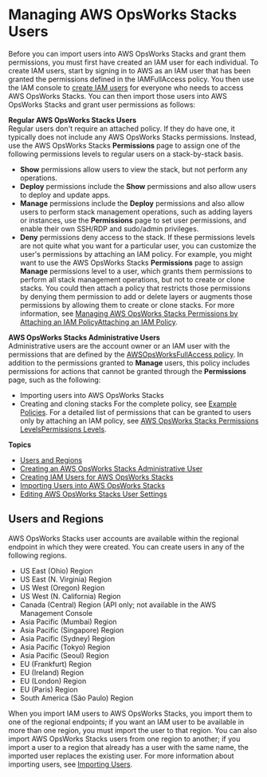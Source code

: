 # Managing AWS OpsWorks Stacks Users<a name="opsworks-security-users-manage"></a>

Before you can import users into AWS OpsWorks Stacks and grant them permissions, you must first have created an IAM user for each individual\. To create IAM users, start by signing in to AWS as an IAM user that has been granted the permissions defined in the IAMFullAccess policy\. You then use the IAM console to [create IAM users](opsworks-security-users-create-user.md) for everyone who needs to access AWS OpsWorks Stacks\. You can then import those users into AWS OpsWorks Stacks and grant user permissions as follows:

**Regular AWS OpsWorks Stacks Users**  
Regular users don't require an attached policy\. If they do have one, it typically does not include any AWS OpsWorks Stacks permissions\. Instead, use the AWS OpsWorks Stacks **Permissions** page to assign one of the following permissions levels to regular users on a stack\-by\-stack basis\.   
+ **Show** permissions allow users to view the stack, but not perform any operations\.
+ **Deploy** permissions include the **Show** permissions and also allow users to deploy and update apps\.
+ **Manage** permissions include the **Deploy** permissions and also allow users to perform stack management operations, such as adding layers or instances, use the **Permissions** page to set user permissions, and enable their own SSH/RDP and sudo/admin privileges\.
+ **Deny** permissions deny access to the stack\.
If these permissions levels are not quite what you want for a particular user, you can customize the user's permissions by attaching an IAM policy\. For example, you might want to use the AWS OpsWorks Stacks **Permissions** page to assign **Manage** permissions level to a user, which grants them permissions to perform all stack management operations, but not to create or clone stacks\. You could then attach a policy that restricts those permissions by denying them permission to add or delete layers or augments those permissions by allowing them to create or clone stacks\. For more information, see [Managing AWS OpsWorks Stacks Permissions by Attaching an IAM PolicyAttaching an IAM Policy](opsworks-security-users-policy.md)\. 

**AWS OpsWorks Stacks Administrative Users**  
Administrative users are the account owner or an IAM user with the permissions that are defined by the [AWSOpsWorksFullAccess policy](opsworks-security-users-examples.md#opsworks-security-users-examples-admin)\. In addition to the permissions granted to **Manage** users, this policy includes permissions for actions that cannot be granted through the **Permissions** page, such as the following:  
+ Importing users into AWS OpsWorks Stacks
+ Creating and cloning stacks
For the complete policy, see [Example Policies](opsworks-security-users-examples.md)\. For a detailed list of permissions that can be granted to users only by attaching an IAM policy, see [AWS OpsWorks Stacks Permissions LevelsPermissions Levels](opsworks-security-users-standard.md)\.

**Topics**
+ [Users and Regions](#UsersandRegions)
+ [Creating an AWS OpsWorks Stacks Administrative User](opsworks-security-users-manage-admin.md)
+ [Creating IAM Users for AWS OpsWorks Stacks](opsworks-security-users-create-user.md)
+ [Importing Users into AWS OpsWorks Stacks](opsworks-security-users-manage-import.md)
+ [Editing AWS OpsWorks Stacks User Settings](opsworks-security-users-manage-edit.md)

## Users and Regions<a name="UsersandRegions"></a>

AWS OpsWorks Stacks user accounts are available within the regional endpoint in which they were created\. You can create users in any of the following regions\.
+ US East \(Ohio\) Region
+ US East \(N\. Virginia\) Region
+ US West \(Oregon\) Region
+ US West \(N\. California\) Region
+ Canada \(Central\) Region \(API only; not available in the AWS Management Console
+ Asia Pacific \(Mumbai\) Region
+ Asia Pacific \(Singapore\) Region
+ Asia Pacific \(Sydney\) Region
+ Asia Pacific \(Tokyo\) Region
+ Asia Pacific \(Seoul\) Region
+ EU \(Frankfurt\) Region
+ EU \(Ireland\) Region
+ EU \(London\) Region
+ EU \(Paris\) Region
+ South America \(São Paulo\) Region

When you import IAM users to AWS OpsWorks Stacks, you import them to one of the regional endpoints; if you want an IAM user to be available in more than one region, you must import the user to that region\. You can also import AWS OpsWorks Stacks users from one region to another; if you import a user to a region that already has a user with the same name, the imported user replaces the existing user\. For more information about importing users, see [Importing Users](opsworks-security-users-manage-import.md)\.